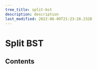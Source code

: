 ```yaml
---
tree_title: split-bst
description: description
last_modified: 2022-06-09T21:23:28.2328
---
```


# Split BST

## Contents
